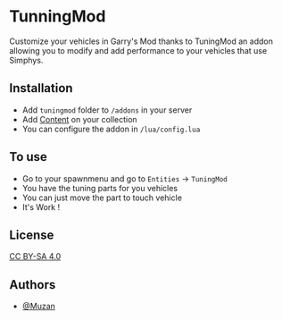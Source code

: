 # TunningMod

Customize your vehicles in Garry's Mod thanks to TuningMod an addon allowing you to modify and add performance to your vehicles that use Simphys.


## Installation

- Add `tuningmod` folder to `/addons` in your server
- Add [Content](https://steamcommunity.com/app/4000) on your collection
- You can configure the addon in `/lua/config.lua`


    
## To use

- Go to your spawnmenu and go to `Entities` -> `TuningMod`
- You have the tuning parts for you vehicles
- You can just move the part to touch vehicle
- It's Work ! 
## License


[CC BY-SA 4.0](https://creativecommons.org/licenses/by-sa/4.0/)



## Authors

- [@Muzan](https://github.com/Muzan72)
